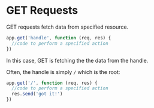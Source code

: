 # GET Requests

GET requests fetch data from specified resource.

```javascript
app.get('handle', function (req, res) {
  //code to perform a specified action
})
```

In this case, GET is fetching the the data from the handle.

Often, the handle is simply `/` which is the root:

```javascript
app.get('/', function (req, res) {
  //code to perform a specified action
  res.send('got it!')
})
```

